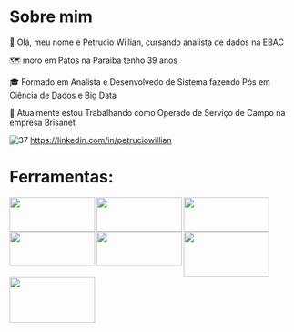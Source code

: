 <h1>Sobre mim</h1>
<p>👋 Olá, meu nome e Petrucio Willian, cursando analista de dados na EBAC</p>
<p>🗺 moro em Patos na Paraiba tenho 39 anos</p> 
<p>🎓 Formado em Analista e Desenvolvedo de Sistema fazendo Pós em Ciência de Dados e Big Data</p>
<p>🔭 Atualmente estou Trabalhando como Operado de Serviço de Campo na empresa Brisanet</p>

                                                                                                      
 ![37](https://github.com/petwillian/petwillian/assets/44210315/c7fbae16-8e94-40a3-8498-52dcca75c62e)  https://linkedin.com/in/petruciowillian

 
 <h1>Ferramentas:</h1>

 <img align="left" width="150" height="60" src="https://github.com/petwillian/Exercicio-python-colab-remoto/assets/44210315/e951be5e-c908-4c0d-8b30-e55043d86977">
 <img align="left" width="150" height="60" src="https://github.com/petwillian/petwillian/assets/44210315/89833531-c013-4369-be9f-3368bbb0d681">
 <img align="left" width="150" height="60" src="https://github.com/petwillian/petwillian/assets/44210315/e44d92ff-2b60-4129-9167-01cd20032c68">
 <img align="left" width="150" height="60" src="https://github.com/petwillian/petwillian/assets/44210315/5b16d2b3-2d6a-4a22-a131-cec7fe6b640d">
 <img align="left" width="150" height="60" src="https://github.com/petwillian/petwillian/assets/44210315/4764de34-f60a-4536-a0ef-16ba20e3b1cf">
 <img align="left" width="150" height="80" src="https://github.com/petwillian/petwillian/assets/44210315/adbd44d4-1e47-446b-8f1c-30726ba00e69">
 <img align="left" width="150" height="80" src="https://github.com/petwillian/petwillian/assets/44210315/644c4a1c-6e0a-4f26-809b-9a16fb724590">



                                                                                                    


<!--
**petwillian/petwillian** is a ✨ _special_ ✨ repository because its `README.md` (this file) appears on your GitHub profile.

Here are some ideas to get you started:

- 🔭 I’m currently working on ...
- 🌱 I’m currently learning ...
- 👯 I’m looking to collaborate on ...
- 🤔 I’m looking for help with ...![download](https://github.com/petwillian/petwillian/assets/44210315/3f9b4648-8b94-41f9-9b01-551d4beb658e)

- 💬 Ask me about ...
- 📫 How to reach me: ...
- 😄 Pronouns: ...
- ⚡ Fun fact: ...
-->
